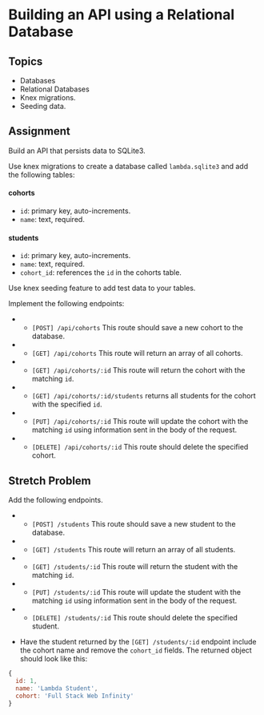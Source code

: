 # Building an API using a Relational Database

## Topics

- Databases
- Relational Databases
- Knex migrations.
- Seeding data.

## Assignment

Build an API that persists data to SQLite3.

Use knex migrations to create a database called `lambda.sqlite3` and add the following tables:

#### cohorts

- `id`: primary key, auto-increments.
- `name`: text, required.

#### students

- `id`: primary key, auto-increments.
- `name`: text, required.
- `cohort_id`: references the `id` in the cohorts table.

Use knex seeding feature to add test data to your tables.

Implement the following endpoints:

- * `[POST] /api/cohorts` This route should save a new cohort to the database.
- * `[GET] /api/cohorts` This route will return an array of all cohorts.
- * `[GET] /api/cohorts/:id` This route will return the cohort with the matching `id`.
- * `[GET] /api/cohorts/:id/students` returns all students for the cohort with the specified `id`.
- * `[PUT] /api/cohorts/:id` This route will update the cohort with the matching `id` using information sent in the body of the request.
- * `[DELETE] /api/cohorts/:id` This route should delete the specified cohort.

## Stretch Problem

Add the following endpoints.

- * `[POST] /students` This route should save a new student to the database.
- * `[GET] /students` This route will return an array of all students.
- * `[GET] /students/:id` This route will return the student with the matching `id`.
- * `[PUT] /students/:id` This route will update the student with the matching `id` using information sent in the body of the request.
- * `[DELETE] /students/:id` This route should delete the specified student.

* Have the student returned by the `[GET] /students/:id` endpoint include the cohort name and remove the `cohort_id` fields. The returned object should look like this:

```js
{
  id: 1,
  name: 'Lambda Student',
  cohort: 'Full Stack Web Infinity'
}
```
